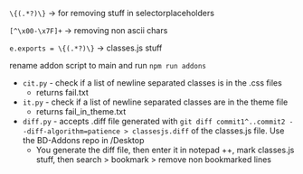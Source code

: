 `\{(.*?)\}` -> for removing stuff in selectorplaceholders

`[^\x00-\x7F]+` -> removing non ascii chars

`e.exports = \{(.*?)\}` -> classes.js stuff

rename addon script to main and run `npm run addons`
- `cit.py` - check if a list of newline separated classes is in the .css files
    - returns fail.txt
- `it.py` - check if a list of newline separated classes are in the theme file 
    - returns fail_in_theme.txt
- `diff.py` - accepts .diff file generated with `git diff commit1^..commit2 --diff-algorithm=patience > classesjs.diff` of the classes.js file. Use the BD-Addons repo in /Desktop
    - You generate the diff file, then enter it in notepad ++, mark classes.js stuff, then search > bookmark > remove non bookmarked lines
